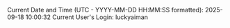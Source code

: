 Current Date and Time (UTC - YYYY-MM-DD HH:MM:SS formatted): 2025-09-18 10:00:32
Current User's Login: luckyaiman

